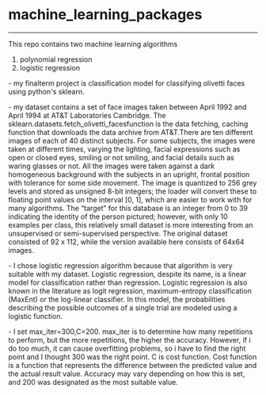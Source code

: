 # machine_learning_packages
---
This repo contains two machine learning algorithms
1. polynomial regression
2. logistic regression


-<what i do in my project>
my finalterm project is classification model for classifying olivetti faces using python's sklearn.

-<the training dataset>
my dataset contains a set of face images taken between April 1992 and April 1994 at AT&T Laboratories Cambridge. The sklearn.datasets.fetch_olivetti_facesfunction is the data fetching, caching function that downloads the data archive from AT&T.There are ten different images of each of 40 distinct subjects. For some subjects, the images were taken at different times, varying the lighting, facial expressions such as open or closed eyes, smiling or not smiling, and facial details such as waring glasses or not. All the images were taken against a dark homogeneous background with the subjects in an upright, frontal position with tolerance for some side movement.
The image is quantized to 256 grey levels and stored as unsigned 8-bit integers; the loader will convert these to floating point values on the interval [0, 1], 
which are easier to work with for many algorithms. The “target” for this database is an integer from 0 to 39 indicating the identity of the person pictured; however, 
with only 10 examples per class, this relatively small dataset is more interesting from an unsupervised or semi-supervised perspective. 
The original dataset consisted of 92 x 112, while the version available here consists of 64x64 images. 
 
-<the algorithm that i choose>
I chose logistic regression algorithm because that algorithm is very suitable with my dataset.
Logistic regression, despite its name, is a linear model for classification rather than regression. 
Logistic regression is also known in the literature as logit regression, maximum-entropy classification (MaxEnt) or the log-linear classifier. 
In this model, the probabilities describing the possible outcomes of a single trial are modeled using a logistic function.

-<hyper-parameter of the function>
I set max_iter=300,C=200.
max_iter is to determine how many repetitions to perform, but the more repetitions, 
the higher the accuracy. However, if i do too much, it can cause overfitting problems, 
so i have to find the right point and I thought 300 was the right point.
C is cost function.
Cost function is a function that represents the difference between the predicted value and the actual result value. 
Accuracy may vary depending on how this is set, and 200 was designated as the most suitable value.
